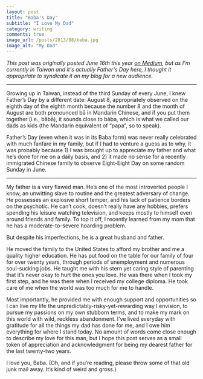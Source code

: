 ```yaml
---
layout: post
title: "Baba's Day"
subtitle: "I Love My Dad"
category: writing
comments: true
image_url: /posts/2013/08/baba.jpg
image_alt: "My Dad"
---
```


*This post was originally posted June 16th this year [on Medium][post], but as I'm currently in Taiwan and it's actually Father's Day here, I thought it appropriate to syndicate it on my blog for a new audience.*

[post]: https://medium.com/whos-your-daddy/d216622e44cb

- - -

Growing up in Taiwan, instead of the third Sunday of every June, I knew Father’s Day by a different date: August 8, appropriately observed on the eighth day of the eighth month because the number 8 and the month of August are both pronounced bā in Mandarin Chinese, and if you put them together (i.e., bābā), it sounds close to bàba, which is what we called our dads as kids (the Mandarin equivalent of “papa”, so to speak).

Father’s Day (even when it was in its Baba form) was never really celebrated with much fanfare in my family, but if I had to venture a guess as to why, it was probably because 1) I was brought up to appreciate my father and what he’s done for me on a daily basis, and 2) it made no sense for a recently immigrated Chinese family to observe Eight-Eight Day on some random Sunday in June.

- - -

My father is a very flawed man. He’s one of the most introverted people I know, an unwitting slave to routine and the greatest adversary of change. He possesses an explosive short temper, and his lack of patience borders on the psychotic. He can’t cook, doesn’t really have any hobbies, prefers spending his leisure watching television, and keeps mostly to himself even around friends and family. To top it off, I recently learned from my mom that he has a moderate-to-severe hoarding problem.

But despite his imperfections, he is a great husband and father.

He moved the family to the United States to afford my brother and me a quality higher education. He has put food on the table for our family of four for over twenty years, through periods of unemployment and numerous soul-sucking jobs. He taught me with his stern yet caring style of parenting that it’s never okay to hurt the ones you love. He was there when I took my first step, and he was there when I received my college diploma. He took care of me when the world was too much for me to handle.

Most importantly, he provided me with enough support and opportunities so I can live my life the unpredictably-risky-yet-rewarding way I envision, to pursue my passions on my own stubborn terms, and to make my mark on this world with wild, reckless abandonment. I’ve lived everyday with gratitude for all the things my dad has done for me, and I owe him everything for where I stand today. No amount of words come close enough to describe my love for this man, but I hope this post serves as a small token of appreciation and acknowledgment for being my dearest father for the last twenty-two years.

I love you, Baba. (Oh, and if you’re reading, please throw some of that old junk mail away. It’s kind of weird and gross.)

